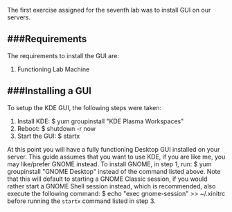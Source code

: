 The first exercise assigned for the seventh lab was to install GUI on our servers.

###Requirements
------------------------

The requirements to install the GUI are:
1. Functioning Lab Machine

###Installing a GUI
----------------

To setup the KDE GUI, the following steps were taken:

1. Install KDE:
		$ yum groupinstall "KDE Plasma Workspaces"
2. Reboot:
		$ shutdown -r now
3. Start the GUI:
		$ startx

At this point you will have a fully functioning Desktop GUI installed on your server. This guide assumes that you want to use KDE, if you are like me, you may like/prefer GNOME instead. To install GNOME, in step 1, run:
		$ yum groupinstall "GNOME Desktop"
instead of the command listed above. Note that this will default to starting a GNOME Classic session, if you would rather start a GNOME Shell session instead, which is recommended, also execute the following command:
		$ echo "exec gnome-session" >> ~/.xinitrc
before running the `startx` command listed in step 3.